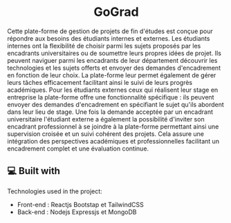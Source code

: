 <h1 align="center" id="title">GoGrad</h1>

<p id="description">Cette plate-forme de gestion de projets de fin d'études est conçue pour répondre aux besoins des étudiants internes et externes. Les étudiants internes ont la flexibilité de choisir parmi les sujets proposés par les encadrants universitaires ou de soumettre leurs propres idées de projet. Ils peuvent naviguer parmi les encadrants de leur département découvrir les technologies et les sujets offerts et envoyer des demandes d'encadrement en fonction de leur choix. La plate-forme leur permet également de gérer leurs tâches efficacement facilitant ainsi le suivi de leurs progrès académiques. Pour les étudiants externes ceux qui réalisent leur stage en entreprise la plate-forme offre une fonctionnalité spécifique : ils peuvent envoyer des demandes d'encadrement en spécifiant le sujet qu'ils abordent dans leur lieu de stage. Une fois la demande acceptée par un encadrant universitaire l'étudiant externe a également la possibilité d'inviter son encadrant professionnel à se joindre à la plate-forme permettant ainsi une supervision croisée et un suivi cohérent des projets. Cela assure une intégration des perspectives académiques et professionnelles facilitant un encadrement complet et une évaluation continue.</p>

  
  
<h2>💻 Built with</h2>

Technologies used in the project:

*   Front-end : Reactjs Bootstap et TailwindCSS
*   Back-end : Nodejs Expressjs et MongoDB


